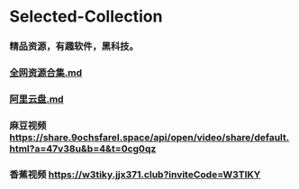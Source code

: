# Selected-Collection
### 精品资源，有趣软件，黑科技。
### [全网资源合集.md](https://github.com/yunyingfeng0/Selected-Collection/files/7127288/default.md)
### [阿里云盘.md](https://github.com/yunyingfeng0/Selected-Collection/files/7127964/default.md)
### 麻豆视频 https://share.9ochsfarel.space/api/open/video/share/default.html?a=47v38u&b=4&t=0cg0qz
### 香蕉视频 https://w3tiky.jjx371.club?inviteCode=W3TIKY
